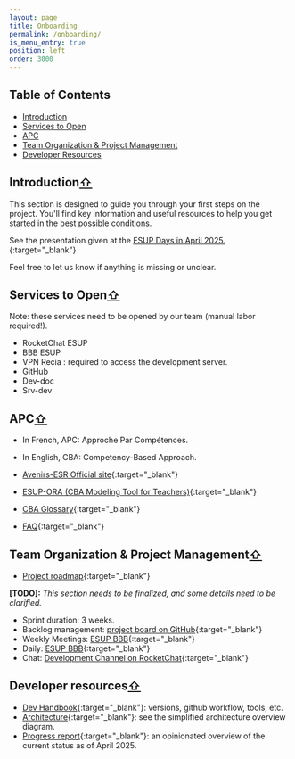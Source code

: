 ```yaml
---
layout: page
title: Onboarding
permalink: /onboarding/
is_menu_entry: true
position: left
order: 3000
---
```

## Table of Contents  
- [Introduction](#introduction)  
- [Services to Open](#services-to-open)  
- [APC](#apc)  
- [Team Organization & Project Management](#team-organization--project-management)  
- [Developer Resources](#developer-resources)


## Introduction[⇧](#table-of-contents) 
This section is designed to guide you through your first steps on the project.
You'll find key information and useful resources to help you get started in the best possible conditions.

See the presentation given at the [ESUP Days in April 2025.](https://videos.esup-portail.org/esup-days/esupdays39/video/1776-esupdays39-01042025-apres-midi/){:target="_blank"}

Feel free to let us know if anything is missing or unclear.

## Services to Open[⇧](#table-of-contents) 
Note: these services need to be opened by our team (manual labor required!).
- RocketChat ESUP
- BBB ESUP 
- VPN Recia : required to access the development server.
- GitHub
- Dev-doc
- Srv-dev

## APC[⇧](#table-of-contents) 
- In French, APC: Approche Par Compétences.
- In English, CBA: Competency-Based Approach.

- [Avenirs-ESR Official site](https://avenirs-esr.fr/){:target="_blank"}
- [ESUP-ORA (CBA Modeling Tool for Teachers)](https://avenirs-esr.fr/ora/){:target="_blank"}
- [CBA Glossary](https://avenirs-esr.fr/reperes-apc/glossaire/){:target="_blank"}
- [FAQ](https://avenirs-esr.fr/reperes-apc/faq/){:target="_blank"}


## Team Organization & Project Management[⇧](#table-of-contents)

- [Project roadmap](../#roadmap){:target="_blank"}

**[TODO]:** *This section needs to be finalized, and some details need to be clarified.*


- Sprint duration: 3 weeks.
- Backlog management: [project board on GitHub](https://github.com/orgs/avenirs-esr/projects/3){:target="_blank"}
- Weekly Meetings: [ESUP BBB](https://greenlight.esup-portail.org/rooms/tic-lgh-n9r-wkf/join){:target="_blank"}
- Daily: [ESUP BBB](https://greenlight.esup-portail.org/rooms/tic-lgh-n9r-wkf/join){:target="_blank"}
- Chat: [Development Channel on RocketChat](https://rocket.esup-portail.org/group/Avenirs_developpement){:target="_blank"}

## Developer resources[⇧](#table-of-contents) 
- [Dev Handbook](../dev-handbook/){:target="_blank"}: versions, github workflow, tools, etc.
- [Architecture](../arch/#simplified-architecture-overview){:target="_blank"}: see the simplified architecture overview diagram.
- [Progress report](../progress-report/){:target="_blank"}: an opinionated overview of the current status as of April 2025.